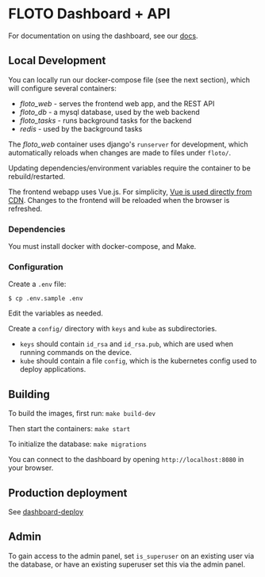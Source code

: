 # FLOTO Dashboard + API

For documentation on using the dashboard, see our [docs](https://github.com/UChicago-FLOTO/docs/blob/master/README.md).


## Local Development

You can locally run our docker-compose file (see the next section), which will configure several containers:
- *floto_web* - serves the frontend web app, and the REST API
- *floto_db* - a mysql database, used by the web backend
- *floto_tasks* - runs background tasks for the backend
- *redis* - used by the background tasks

The *floto_web* container uses django's `runserver` for development, which automatically reloads when changes are made to files under `floto/`.

Updating dependencies/environment variables require the container to be rebuild/restarted.

The frontend webapp uses Vue.js. For simplicity, [Vue is used directly from CDN](https://vuejs.org/guide/quick-start.html#using-vue-from-cdn). Changes to the frontend will be reloaded when the browser is refreshed. 

### Dependencies

You must install docker with docker-compose, and Make.

### Configuration

Create a `.env` file:

`$ cp .env.sample .env`

Edit the variables as needed.

Create a `config/` directory with `keys` and `kube` as subdirectories. 

- `keys` should contain `id_rsa` and `id_rsa.pub`, which are used when running commands on the device.
- `kube` should contain a file `config`, which is the kubernetes config used to deploy applications.

## Building

To build the images, first run: `make build-dev`

Then start the containers: `make start`

To initialize the database: `make migrations`

You can connect to the dashboard by opening `http://localhost:8080` in your browser.

## Production deployment

See [dashboard-deploy](https://github.com/UChicago-FLOTO/dashboard-deploy)

## Admin

To gain access to the admin panel, set `is_superuser` on an existing user
via the database, or have an existing superuser set this via the admin panel.

